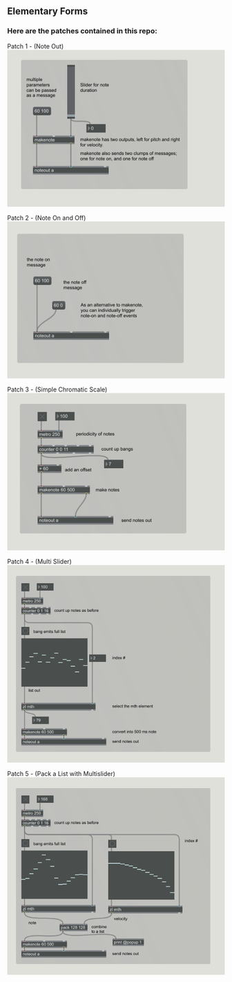 ## Elementary Forms

### Here are the patches contained in this repo:

<!--- ---------------------------- --->
Patch 1 - (Note Out)  
![Patch 1](./photos/01_noteout.png)

<!--- ---------------------------- --->
Patch 2 - (Note On and Off)  
![Patch 2](./photos/02_note_on_off.png)

<!--- ---------------------------- --->
Patch 3 - (Simple Chromatic Scale)  
![Patch 3](./photos/03_simple_chromatic.png)

<!--- ---------------------------- --->
Patch 4 - (Multi Slider)  
![Patch 4](./photos/04_multislider.png)

<!--- ---------------------------- --->
Patch 5 - (Pack a List with Multislider)  
![Patch 5](./photos/05_pack_multislider.png)